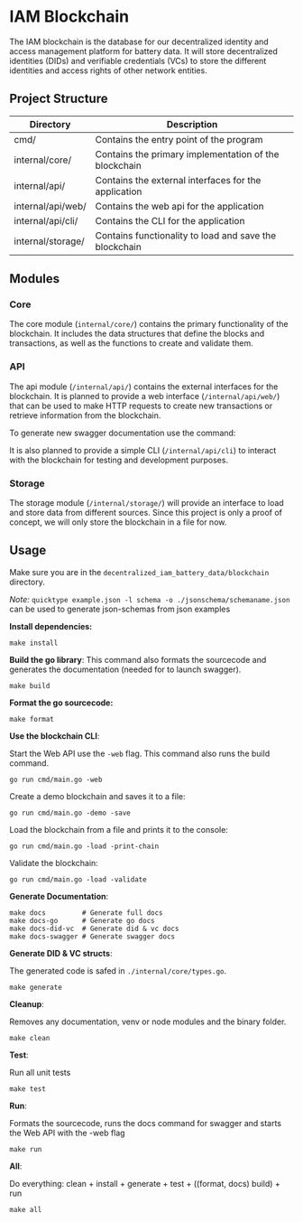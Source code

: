 # IAM Blockchain

The IAM blockchain is the database for our decentralized identity and access management platform for battery data. It will store decentralized identities (DIDs) and verifiable credentials (VCs) to store the different identities and access rights of other network entities.

## Project Structure

| Directory         | Description                                            |
| ----------------- | ------------------------------------------------------ |
| cmd/              | Contains the entry point of the program                |
| internal/core/    | Contains the primary implementation of the blockchain  |
| internal/api/     | Contains the external interfaces for the application   |
| internal/api/web/ | Contains the web api for the application               |
| internal/api/cli/ | Contains the CLI for the application                   |
| internal/storage/ | Contains functionality to load and save the blockchain |

## Modules

### Core

The core module (`internal/core/`) contains the primary functionality of the blockchain.
It includes the data structures that define the blocks and transactions, as well as the functions to create and validate them.

### API

The api module (`/internal/api/`) contains the external interfaces for the blockchain.
It is planned to provide a web interface (`/internal/api/web/`) that can be used to make HTTP requests to create new transactions or retrieve information from the blockchain.

To generate new swagger documentation use the command:

It is also planned to provide a simple CLI (`/internal/api/cli`) to interact with the blockchain for testing and development purposes.

### Storage

The storage module (`/internal/storage/`) will provide an interface to load and store data from different sources.
Since this project is only a proof of concept, we will only store the blockchain in a file for now.

## Usage

Make sure you are in the `decentralized_iam_battery_data/blockchain` directory.

*Note:* `quicktype example.json -l schema -o ./jsonschema/schemaname.json` can be used to generate json-schemas from json examples

**Install dependencies:**
```shell
make install
```

**Build the go library**:
This command also formats the sourcecode and generates the documentation (needed for to launch swagger).
```shell
make build
```

**Format the go sourcecode:**
```shell
make format
```

**Use the blockchain CLI**:

Start the Web API use the `-web` flag. This command also runs the build command.
```shell
go run cmd/main.go -web
```

Create a demo blockchain and saves it to a file:
```shell
go run cmd/main.go -demo -save
```

Load the blockchain from a file and prints it to the console:
```shell
go run cmd/main.go -load -print-chain
```

Validate the blockchain:
```shell
go run cmd/main.go -load -validate
```

**Generate Documentation**:
```shell
make docs         # Generate full docs
make docs-go      # Generate go docs
make docs-did-vc  # Generate did & vc docs
make docs-swagger # Generate swagger docs
```

**Generate DID & VC structs**:

The generated code is safed in `./internal/core/types.go`.
```shell
make generate
```

**Cleanup**:

Removes any documentation, venv or node modules and the binary folder.
```shell
make clean
```

**Test**:

Run all unit tests
```shell
make test
```

**Run**:

Formats the sourcecode, runs the docs command for swagger and starts the Web API with the -web flag
```shell
make run
```

**All**:

Do everything: clean + install + generate + test + ((format, docs) build) +  run
```shell
make all
```
